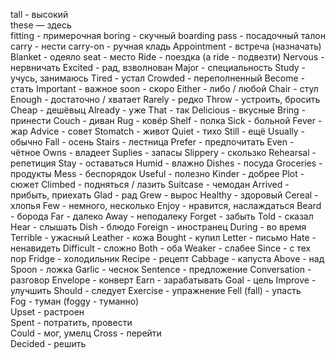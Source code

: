 tall - высокий  
these — здесь  
fitting - примерочная
boring - скучный
boarding pass - посадочный талон
carry - нести
carry-on - ручная кладь
Appointment - встреча (назначать)
Blanket - одеяло
seat - место
Ride - поездка (a ride - подвезти)
Nervous - нервничать
Excited - рад, взволнован
Major - специальность
Study - учусь, занимаюсь
Tired - устал
Crowded - переполненный
Become - стать
Important - важное
soon - скоро
Either - либо / любой
Chair - стул
Enough - достаточно / хватает
Rarely - редко
Throw - устроить, бросить
Cheap - дешёвыц
Already - уже
That - так
Delicious - вкусные
Bring - принести
Couch - диван
Rug - ковёр
Shelf - полка
Sick - больной
Fever - жар
Advice - совет
Stomatch - живот
Quiet - тихо
Still - ещё
Usually - обычно
Fall - осень
Stairs - лестница
Prefer - предпочитать
Even - чётное
Owns - владеет
Suplies - запасы
Slippery - скользко
Rehearsal - репетиция
Stay - оставаться 
Humid - влажно
Dishes - посуда
Groceries - продукты
Mess - беспорядок
Useful - полезно
Kinder - добрее
Plot - сюжет
Climbed - подняться / лазить
Suitcase - чемодан
Arrived - прибыть, приехать
Glad - рад
Grew - вырос
Healthy - здоровый
Cereal - хлопья
Few - немного, несколько
Enjoy - нравится, наслаждаться
Beard - борода
Far - далеко
Away - неподалеку
Forget - забыть
Told - сказал
Hear - слышать
Dish - блюдо
Foreign - иностранец
During - во время
Terrible - ужасный
Leather - кожа
Bought - купил
Letter - письмо
Hate - ненавидеть
Difficult - сложно
Both - оба
Weaker - слабее
Since - с тех пор
Fridge - холодильник
Recipe - рецепт
Cabbage - капуста
Above - над
Spoon - ложка
Garlic - чеснок
Sentence - предложение
Conversation - разговор
Envelope - конверт
Earn - зарабатывать
Goal - цель
Improve - улучшить
Should - следует
Exercise - упражнение
Fell (fall) - упасть  
Fog - туман (foggy - туманно)  
Upset - растроен  
Spent - потратить, провести  
Could - мог, умелц
Cross - перейти  
Decided - решить
